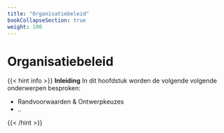 ```yaml
---
title: "Organisatiebeleid"
bookCollapseSection: true
weight: 100
---
```


# Organisatiebeleid

{{< hint info >}}
**Inleiding**
In dit hoofdstuk worden de volgende volgende onderwerpen besproken:
- Randvoorwaarden & Ontwerpkeuzes
- ..

{{< /hint >}}